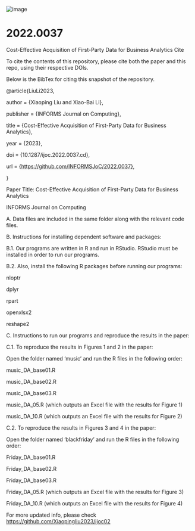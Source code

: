 ![image](https://github.com/Xiaopingliu2023/2022.0037/assets/152821419/da56278a-6964-493f-9e41-92372fff0323)
# 2022.0037
Cost-Effective Acquisition of First-Party Data for Business Analytics
Cite

To cite the contents of this repository, please cite both the paper and this repo, using their respective DOIs.

Below is the BibTex for citing this snapshot of the repository.

@article{LiuLi2023,

  author =        {Xiaoping Liu and Xiao-Bai Li},
  
  publisher =     {INFORMS Journal on Computing},
  
  title =         {Cost-Effective Acquisition of First-Party Data for Business Analytics},
  
  year =          {2023},
  
  doi =           {10.1287/ijoc.2022.0037.cd},
  
  url =           {https://github.com/INFORMSJoC/2022.0037},
  
}  

Paper Title: Cost-Effective Acquisition of First-Party Data for Business Analytics

INFORMS Journal on Computing

A. Data files are included in the same folder along with the relevant code files.

B. Instructions for installing dependent software and packages:

B.1. Our programs are written in R and run in RStudio. RStudio must be installed in order to run our programs.

B.2. Also, install the following R packages before running our programs:

nloptr

dplyr

rpart

openxlsx2

reshape2

C. Instructions to run our programs and reproduce the results in the paper:

C.1. To reproduce the results in Figures 1 and 2 in the paper:

Open the folder named ‘music’ and run the R files in the following order:

music_DA_base01.R

music_DA_base02.R

music_DA_base03.R

music_DA_05.R (which outputs an Excel file with the results for Figure 1)

music_DA_10.R (which outputs an Excel file with the results for Figure 2)

C.2. To reproduce the results in Figures 3 and 4 in the paper:

Open the folder named ‘blackfriday’ and run the R files in the following order:

Friday_DA_base01.R

Friday_DA_base02.R

Friday_DA_base03.R

Friday_DA_05.R (which outputs an Excel file with the results for Figure 3)

Friday_DA_10.R (which outputs an Excel file with the results for Figure 4)

For more updated info, please check https://github.com/Xiaopingliu2023/ijoc02
